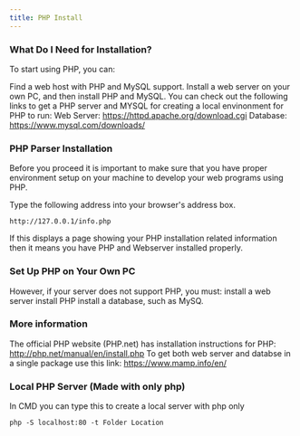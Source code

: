 ```yaml
---
title: PHP Install
---
```


### What Do I Need for Installation?
To start using PHP, you can:

Find a web host with PHP and MySQL support.
Install a web server on your own PC, and then install PHP and MySQL. 
You can check out the following links to get a PHP server and MYSQL for creating a local envinonment for PHP to run:
Web Server: https://httpd.apache.org/download.cgi
Database: https://www.mysql.com/downloads/

### PHP Parser Installation
Before you proceed it is important to make sure that you have proper environment setup on your machine to develop your web programs using PHP.

Type the following address into your browser's address box.
```shell
http://127.0.0.1/info.php
```
If this displays a page showing your PHP installation related information then it means you have PHP and Webserver installed properly.

### Set Up PHP on Your Own PC

However, if your server does not support PHP, you must:
install a web server
install PHP
install a database, such as MySQ.

### More information
The official PHP website (PHP.net) has installation instructions for PHP: http://php.net/manual/en/install.php
To get both web server and databse in a single package use this link: https://www.mamp.info/en/

### Local PHP Server (Made with only php)
In CMD you can type this to create a local server with php only
```
php -S localhost:80 -t Folder Location
```
